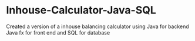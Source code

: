 # Inhouse-Calculator-Java-SQL
Created a version of a inhouse balancing calculator using Java for backend Java fx for front end and SQL for database
